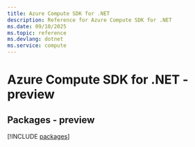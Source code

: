 ```yaml
---
title: Azure Compute SDK for .NET
description: Reference for Azure Compute SDK for .NET
ms.date: 09/10/2025
ms.topic: reference
ms.devlang: dotnet
ms.service: compute
---
```

# Azure Compute SDK for .NET - preview
## Packages - preview
[!INCLUDE [packages](compute-index.md)]